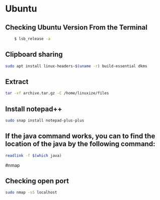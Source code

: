 # Ubuntu 

## Checking Ubuntu Version From the Terminal

```bash
    $ lsb_release -a
```

## Clipboard sharing
```bash
sudo apt install linux-headers-$(uname -r) build-essential dkms
```
## Extract
```bash
tar -xf archive.tar.gz -C /home/linuxize/files
```
## Install notepad++
```bash
sudo snap install notepad-plus-plus
```

## If the java command works, you can to find the location of the java by the following command:
```bash
readlink -f $(which java)
```

#nmap
## Checking open port
```bash
sudo nmap -sS localhost
```
